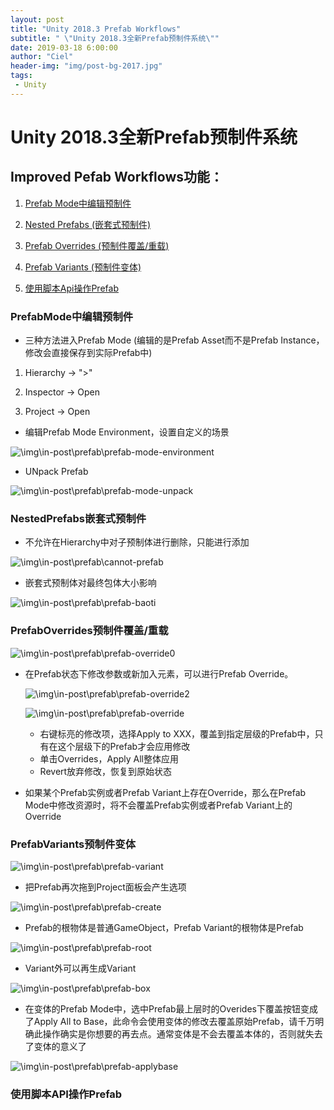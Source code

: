 ```yaml
---
layout: post
title: "Unity 2018.3 Prefab Workflows"
subtitle: " \"Unity 2018.3全新Prefab预制件系统\""
date: 2019-03-18 6:00:00
author: "Ciel"
header-img: "img/post-bg-2017.jpg"
tags:
 - Unity
---
```


# Unity 2018.3全新Prefab预制件系统

## Improved Pefab Workflows功能：

1. [Prefab Mode中编辑预制件](#prefabmode中编辑预制件)

2. [Nested Prefabs (嵌套式预制件)](#nestedprefabs嵌套式预制件)

3. [Prefab Overrides (预制件覆盖/重载)](#prefaboverrides预制件覆盖/重载)

4. [Prefab Variants (预制件变体)](#prefabvariants预制件变体)

5. [使用脚本Api操作Prefab](#使用脚本api操作prefab)

### PrefabMode中编辑预制件

- 三种方法进入Prefab Mode (编辑的是Prefab Asset而不是Prefab Instance，修改会直接保存到实际Prefab中)

1. Hierarchy -> ">"

2. Inspector -> Open

3. Project -> Open

- 编辑Prefab Mode Environment，设置自定义的场景

![\img\in-post\prefab\prefab-mode-environment](\img\in-post\prefab\prefab-mode-environment.png)

- UNpack Prefab

![\img\in-post\prefab\prefab-mode-unpack](\img\in-post\prefab\prefab-mode-unpack.png)

### NestedPrefabs嵌套式预制件

- 不允许在Hierarchy中对子预制体进行删除，只能进行添加

![\img\in-post\prefab\cannot-prefab](\img\in-post\prefab\cannot-prefab.png)

- 嵌套式预制体对最终包体大小影响

![\img\in-post\prefab\prefab-baoti](\img\in-post\prefab\prefab-baoti.png)

### PrefabOverrides预制件覆盖/重载

![\img\in-post\prefab\prefab-override0](\img\in-post\prefab\prefab-override0.png)

- 在Prefab状态下修改参数或新加入元素，可以进行Prefab Override。

  ![\img\in-post\prefab\prefab-override2](\img\in-post\prefab\prefab-override2.png)

  ![\img\in-post\prefab\prefab-override](\img\in-post\prefab\prefab-override.png)

  - 右键标亮的修改项，选择Apply to XXX，覆盖到指定层级的Prefab中，只有在这个层级下的Prefab才会应用修改
  - 单击Overrides，Apply All整体应用
  - Revert放弃修改，恢复到原始状态

- 如果某个Prefab实例或者Prefab Variant上存在Override，那么在Prefab Mode中修改资源时，将不会覆盖Prefab实例或者Prefab Variant上的Override

### PrefabVariants预制件变体

![\img\in-post\prefab\prefab-variant](\img\in-post\prefab\prefab-variant.png)

- 把Prefab再次拖到Project面板会产生选项

![\img\in-post\prefab\prefab-create](\img\in-post\prefab\prefab-create.png)

- Prefab的根物体是普通GameObject，Prefab Variant的根物体是Prefab

![\img\in-post\prefab\prefab-root](\img\in-post\prefab\prefab-root.png)

- Variant外可以再生成Variant

![\img\in-post\prefab\prefab-box](\img\in-post\prefab\prefab-box.png)

- 在变体的Prefab Mode中，选中Prefab最上层时的Overides下覆盖按钮变成了Apply All to Base，此命令会使用变体的修改去覆盖原始Prefab，请千万明确此操作确实是你想要的再去点。通常变体是不会去覆盖本体的，否则就失去了变体的意义了

![\img\in-post\prefab\prefab-applybase](\img\in-post\prefab\prefab-applybase.png)

### 使用脚本API操作Prefab
